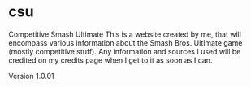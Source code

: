 # csu
Competitive Smash Ultimate
This is a website created by me, that will encompass various information about the Smash Bros. Ultimate game (mostly competitive stuff). 
Any information and sources I used will be credited on my credits page when I get to it as soon as I can.

Version 1.0.01
